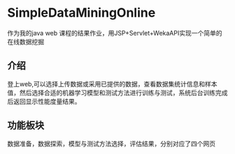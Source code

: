 # SimpleDataMiningOnline
作为我的java web 课程的结果作业，用JSP+Servlet+WekaAPI实现一个简单的在线数据挖掘
## 介绍
登上web,可以选择上传数据或采用已提供的数据，查看数据集统计信息和样本值，然后选择合适的机器学习模型和测试方法进行训练与测试，系统后台训练完成后返回显示性能度量结果。
## 功能板块
数据准备，数据探索，模型与测试方法选择，评估结果，分别对应了四个网页
